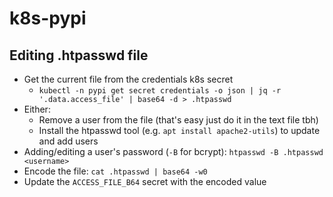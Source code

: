 # k8s-pypi

## Editing .htpasswd file

- Get the current file from the credentials k8s secret
  - `kubectl -n pypi get secret credentials -o json | jq -r '.data.access_file' | base64 -d > .htpasswd`
- Either:
  - Remove a user from the file (that's easy just do it in the text file tbh)
  - Install the htpasswd tool (e.g. `apt install apache2-utils`) to update and add users
- Adding/editing a user's password (`-B` for bcrypt): `htpasswd -B .htpasswd <username>`
- Encode the file: `cat .htpasswd | base64 -w0`
- Update the `ACCESS_FILE_B64` secret with the encoded value
